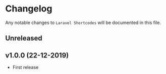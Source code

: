 # Changelog

Any notable changes to `Laravel Shortcodes` will be documented in this file.

## Unreleased

## v1.0.0 (22-12-2019)

- First release
